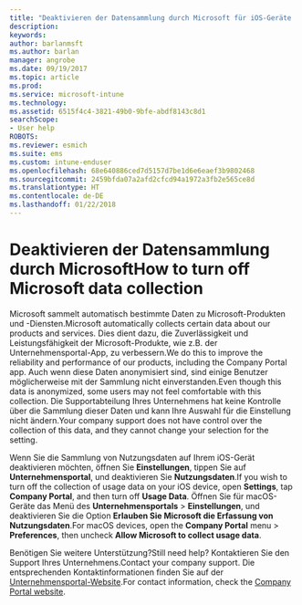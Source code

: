 ```yaml
---
title: "Deaktivieren der Datensammlung durch Microsoft für iOS-Geräte | Microsoft-Dokumentation"
description: 
keywords: 
author: barlanmsft
ms.author: barlan
manager: angrobe
ms.date: 09/19/2017
ms.topic: article
ms.prod: 
ms.service: microsoft-intune
ms.technology: 
ms.assetid: 6515f4c4-3821-49b0-9bfe-abdf8143c8d1
searchScope:
- User help
ROBOTS: 
ms.reviewer: esmich
ms.suite: ems
ms.custom: intune-enduser
ms.openlocfilehash: 68e640886ced7d5157d7be1d6e6eaef3b9802468
ms.sourcegitcommit: 2459bfda07a2afd2cfcd94a1972a3fb2e565ce8d
ms.translationtype: HT
ms.contentlocale: de-DE
ms.lasthandoff: 01/22/2018
---
```

# <a name="how-to-turn-off-microsoft-data-collection"></a><span data-ttu-id="b3540-102">Deaktivieren der Datensammlung durch Microsoft</span><span class="sxs-lookup"><span data-stu-id="b3540-102">How to turn off Microsoft data collection</span></span>

<span data-ttu-id="b3540-103">Microsoft sammelt automatisch bestimmte Daten zu Microsoft-Produkten und -Diensten.</span><span class="sxs-lookup"><span data-stu-id="b3540-103">Microsoft automatically collects certain data about our products and services.</span></span> <span data-ttu-id="b3540-104">Dies dient dazu, die Zuverlässigkeit und Leistungsfähigkeit der Microsoft-Produkte, wie z.B. der Unternehmensportal-App, zu verbessern.</span><span class="sxs-lookup"><span data-stu-id="b3540-104">We do this to improve the reliability and performance of our products, including the Company Portal app.</span></span> <span data-ttu-id="b3540-105">Auch wenn diese Daten anonymisiert sind, sind einige Benutzer möglicherweise mit der Sammlung nicht einverstanden.</span><span class="sxs-lookup"><span data-stu-id="b3540-105">Even though this data is anonymized, some users may not feel comfortable with this collection.</span></span> <span data-ttu-id="b3540-106">Die Supportabteilung Ihres Unternehmens hat keine Kontrolle über die Sammlung dieser Daten und kann Ihre Auswahl für die Einstellung nicht ändern.</span><span class="sxs-lookup"><span data-stu-id="b3540-106">Your company support does not have control over the collection of this data, and they cannot change your selection for the setting.</span></span>

<span data-ttu-id="b3540-107">Wenn Sie die Sammlung von Nutzungsdaten auf Ihrem iOS-Gerät deaktivieren möchten, öffnen Sie **Einstellungen**, tippen Sie auf **Unternehmensportal**, und deaktivieren Sie **Nutzungsdaten**.</span><span class="sxs-lookup"><span data-stu-id="b3540-107">If you wish to turn off the collection of usage data on your iOS device, open **Settings**, tap **Company Portal**, and then turn off **Usage Data**.</span></span> <span data-ttu-id="b3540-108">Öffnen Sie für macOS-Geräte das Menü des **Unternehmensportals** > **Einstellungen**, und deaktivieren Sie die Option **Erlauben Sie Microsoft die Erfassung von Nutzungsdaten**.</span><span class="sxs-lookup"><span data-stu-id="b3540-108">For macOS devices, open the **Company Portal** menu > **Preferences**, then uncheck **Allow Microsoft to collect usage data**.</span></span>

<span data-ttu-id="b3540-109">Benötigen Sie weitere Unterstützung?</span><span class="sxs-lookup"><span data-stu-id="b3540-109">Still need help?</span></span> <span data-ttu-id="b3540-110">Kontaktieren Sie den Support Ihres Unternehmens.</span><span class="sxs-lookup"><span data-stu-id="b3540-110">Contact your company support.</span></span> <span data-ttu-id="b3540-111">Die entsprechenden Kontaktinformationen finden Sie auf der [Unternehmensportal-Website](https://portal.manage.microsoft.com#HelpDeskDialog).</span><span class="sxs-lookup"><span data-stu-id="b3540-111">For contact information, check the [Company Portal website](https://portal.manage.microsoft.com#HelpDeskDialog).</span></span>

